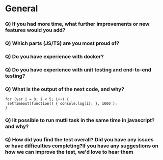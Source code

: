 # General

### Q) If you had more time, what further improvements or new features would you add?

### Q) Which parts (JS/TS) are you most proud of?

### Q) Do you have experience with docker?

### Q) Do you have experience with unit testing and end-to-end testing?

### Q) What is the output of the next code, and why?

```
for (var i = 0; i < 5; i++) {
 setTimeout(function() { console.log(i); }, 1000 );
}
```

### Q) Iit possible to run mutli task in the same time in javascript? and why?

### Q) How did you find the test overall? Did you have any issues or have difficulties completing?If you have any suggestions on how we can improve the test, we'd love to hear them
